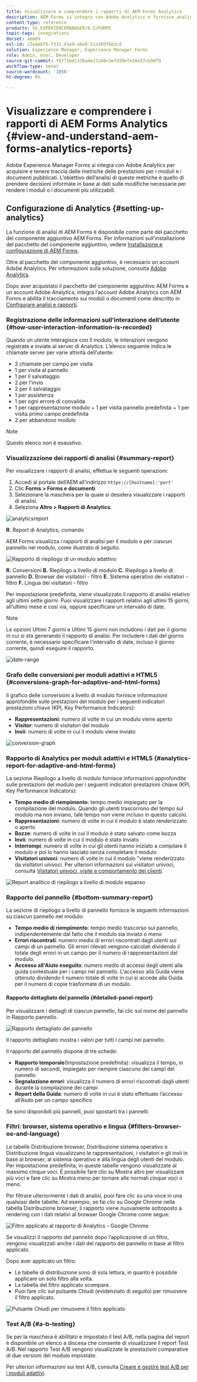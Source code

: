 ```yaml
---
title: Visualizzare e comprendere i rapporti di AEM Forms Analytics
description: AEM Forms si integra con Adobe Analytics e fornisce analisi di riepilogo e dettagliate sui moduli adattivi pubblicati.
content-type: reference
products: SG_EXPERIENCEMANAGER/6.5/FORMS
topic-tags: integrations
docset: aem65
exl-id: c5a4e6f6-f331-41e9-a0a9-51a30df6e2cd
solution: Experience Manager, Experience Manager Forms
role: Admin, User, Developer
source-git-commit: f6771bd1338a4e27a48c3efd39efe18e57cb98f9
workflow-type: tm+mt
source-wordcount: '1056'
ht-degree: 0%

---
```


# Visualizzare e comprendere i rapporti di AEM Forms Analytics {#view-and-understand-aem-forms-analytics-reports}

Adobe Experience Manager Forms si integra con Adobe Analytics per acquisire e tenere traccia delle metriche delle prestazioni per i moduli e i documenti pubblicati. L’obiettivo dell’analisi di queste metriche è quello di prendere decisioni informate in base ai dati sulle modifiche necessarie per rendere i moduli o i documenti più utilizzabili.

## Configurazione di Analytics {#setting-up-analytics}

La funzione di analisi di AEM Forms è disponibile come parte del pacchetto del componente aggiuntivo AEM Forms. Per informazioni sull&#39;installazione del pacchetto del componente aggiuntivo, vedere [Installazione e configurazione di AEM Forms](../../forms/using/installing-configuring-aem-forms-osgi.md).

Oltre al pacchetto del componente aggiuntivo, è necessario un account Adobe Analytics. Per informazioni sulla soluzione, consulta [Adobe Analytics](https://www.adobe.com/solutions/digital-analytics.html).

Dopo aver acquistato il pacchetto del componente aggiuntivo AEM Forms e un account Adobe Analytics, integra l’account Adobe Analytics con AEM Forms e abilita il tracciamento sui moduli o documenti come descritto in [Configurare analisi e rapporti](../../forms/using/configure-analytics-forms-documents.md).

### Registrazione delle informazioni sull’interazione dell’utente {#how-user-interaction-information-is-recorded}

Quando un utente interagisce con il modulo, le interazioni vengono registrate e inviate al server di Analytics. L’elenco seguente indica le chiamate server per varie attività dell’utente:

* 2 chiamate per campo per visita
* 1 per visita al pannello
* 1 per il salvataggio
* 2 per l&#39;invio
* 2 per il salvataggio
* 1 per assistenza
* 1 per ogni errore di convalida
* 1 per rappresentazione modulo + 1 per visita pannello predefinita + 1 per visita primo campo predefinita
* 2 per abbandono modulo

>[!NOTE]
>
>Questo elenco non è esaustivo.

### Visualizzazione dei rapporti di analisi {#summary-report}

Per visualizzare i rapporti di analisi, effettua le seguenti operazioni:

1. Accedi al portale dell’AEM all’indirizzo `https://[hostname]:'port'`
1. Clic **Forms > Forms e documenti**.
1. Selezionare la maschera per la quale si desidera visualizzare i rapporti di analisi.
1. Seleziona **Altro > Rapporti di Analytics**.

![analyticsreport](assets/analyticsreport.png)

**R.** Report di Analytics, comando

AEM Forms visualizza i rapporti di analisi per il modulo e per ciascun pannello nel modulo, come illustrato di seguito.

![Rapporto di riepilogo di un modulo adattivo](assets/analyticsdashboard_callout.png)

**R.** Conversioni **B.** Riepilogo a livello di modulo **C.** Riepilogo a livello di pannello **D.** Browser dei visitatori - filtro **E.** Sistema operativo dei visitatori - filtro **F.** Lingua dei visitatori - filtro

Per impostazione predefinita, viene visualizzato il rapporto di analisi relativo agli ultimi sette giorni. Puoi visualizzare i rapporti relativi agli ultimi 15 giorni, all’ultimo mese e così via, oppure specificare un intervallo di date.

>[!NOTE]
>
>Le opzioni Ultimi 7 giorni e Ultimi 15 giorni non includono i dati per il giorno in cui si sta generando il rapporto di analisi. Per includere i dati del giorno corrente, è necessario specificare l&#39;intervallo di date, incluso il giorno corrente, quindi eseguire il rapporto.

![date-range](assets/date-range.png)

### Grafo delle conversioni per moduli adattivi e HTML5 {#conversions-graph-for-adaptive-and-html-forms}

Il grafico delle conversioni a livello di modulo fornisce informazioni approfondite sulle prestazioni del modulo per i seguenti indicatori prestazioni chiave (KPI, Key Performance Indicators):

* **Rappresentazioni**: numero di volte in cui un modulo viene aperto
* **Visitor**: numero di visitatori del modulo
* **Invii**: numero di volte in cui il modulo viene inviato

![conversion-graph](assets/conversion-graph.png)

### Rapporto di Analytics per moduli adattivi e HTML5 {#analytics-report-for-adaptive-and-html-forms}

La sezione Riepilogo a livello di modulo fornisce informazioni approfondite sulle prestazioni del modulo per i seguenti indicatori prestazioni chiave (KPI, Key Performance Indicators):

* **Tempo medio di riempimento**: tempo medio impiegato per la compilazione del modulo. Quando gli utenti trascorrono del tempo sul modulo ma non inviano, tale tempo non viene incluso in questo calcolo.
* **Rappresentazioni**: numero di volte in cui il modulo è stato renderizzato o aperto
* **Bozze**: numero di volte in cui il modulo è stato salvato come bozza
* **Invii**: numero di volte in cui il modulo è stato inviato
* **Interrompi**: numero di volte in cui gli utenti hanno iniziato a compilare il modulo e poi lo hanno lasciato senza completare il modulo
* **Visitatori univoci**: numero di volte in cui il modulo &quot;viene renderizzato da visitatori univoci. Per ulteriori informazioni sui visitatori univoci, consulta [Visitatori univoci, visite e comportamento dei clienti](https://helpx.adobe.com/analytics/kb/unique-visitors-visitor-behavior.html).

![Report analitico di riepilogo a livello di modulo espanso](assets/analytics-report.png)

### Rapporto del pannello {#bottom-summary-report}

La sezione di riepilogo a livello di pannello fornisce le seguenti informazioni su ciascun pannello nel modulo:

* **Tempo medio di riempimento**: tempo medio trascorso sul pannello, indipendentemente dal fatto che il modulo sia inviato o meno
* **Errori riscontrati**: numero medio di errori riscontrati dagli utenti sui campi di un pannello. Gli errori rilevati vengono calcolati dividendo il totale degli errori in un campo per il numero di rappresentazioni del modulo.
* **Accesso all&#39;Aiuto eseguito**: numero medio di accessi degli utenti alla guida contestuale per i campi nel pannello. L&#39;accesso alla Guida viene ottenuto dividendo il numero totale di volte in cui si accede alla Guida per il numero di copie trasformate di un modulo.

#### Rapporto dettagliato del pannello {#detailed-panel-report}

Per visualizzare i dettagli di ciascun pannello, fai clic sul nome del pannello in Rapporto pannello.

![Rapporto dettagliato del pannello](assets/panel-report-detailed.png)

Il rapporto dettagliato mostra i valori per tutti i campi nel pannello.

Il rapporto del pannello dispone di tre schede:

* **Rapporto temporale**(Impostazione predefinita): visualizza il tempo, in numero di secondi, impiegato per riempire ciascuno dei campi del pannello
* **Segnalazione errori**: visualizza il numero di errori riscontrati dagli utenti durante la compilazione dei campi
* **Report della Guida**: numero di volte in cui è stato effettuato l’accesso all’Aiuto per un campo specifico

Se sono disponibili più pannelli, puoi spostarti tra i pannelli.

### Filtri: browser, sistema operativo e lingua {#filters-browser-os-and-language}

Le tabelle Distribuzione browser, Distribuzione sistema operativo e Distribuzione lingua visualizzano le rappresentazioni, i visitatori e gli invii in base ai browser, al sistema operativo e alla lingua degli utenti del modulo. Per impostazione predefinita, in queste tabelle vengono visualizzate al massimo cinque voci. È possibile fare clic su Mostra altro per visualizzare più voci e fare clic su Mostra meno per tornare alle normali cinque voci o meno.

Per filtrare ulteriormente i dati di analisi, puoi fare clic su una voce in una qualsiasi delle tabelle. Ad esempio, se fai clic su Google Chrome nella tabella Distribuzione browser, il rapporto viene nuovamente sottoposto a rendering con i dati relativi al browser Google Chrome come segue:

![Filtro applicato al rapporto di Analytics - Google Chrome ](assets/filter-1.png)

Se visualizzi il rapporto del pannello dopo l’applicazione di un filtro, vengono visualizzati anche i dati del rapporto del pannello in base al filtro applicato.

Dopo aver applicato un filtro:

* Le tabelle di distribuzione sono di sola lettura, in quanto è possibile applicare un solo filtro alla volta.
* La tabella del filtro applicato scompare.
* Puoi fare clic sul pulsante Chiudi (evidenziato di seguito) per rimuovere il filtro applicato.

![Pulsante Chiudi per rimuovere il filtro applicato](assets/close-filter.png)

### Test A/B {#a-b-testing}

Se per la maschera è abilitato e impostato il test A/B, nella pagina del report è disponibile un elenco a discesa che consente di visualizzare il report Test A/B. Nel rapporto Test A/B vengono visualizzate le prestazioni comparative di due versioni del modulo impostate.

Per ulteriori informazioni sui test A/B, consulta [Creare e gestire test A/B per i moduli adattivi](../../forms/using/ab-testing-adaptive-forms.md).

